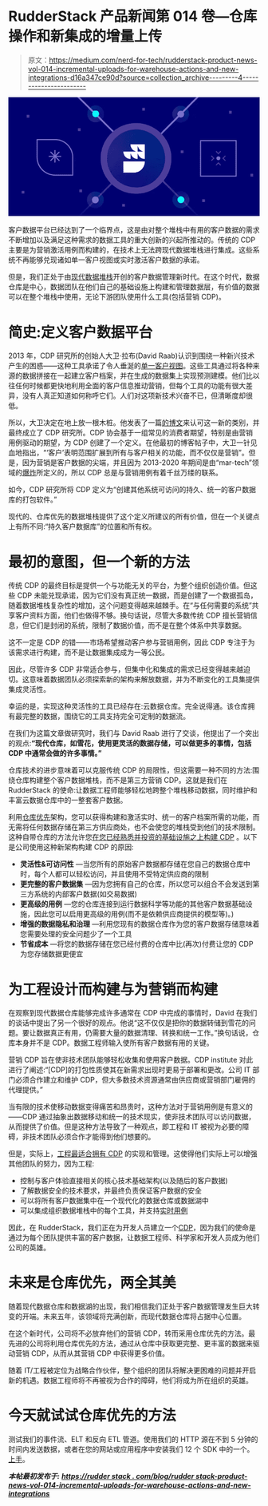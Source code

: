 # RudderStack 产品新闻第 014 卷—仓库操作和新集成的增量上传

> 原文：<https://medium.com/nerd-for-tech/rudderstack-product-news-vol-014-incremental-uploads-for-warehouse-actions-and-new-integrations-d16a347ce90d?source=collection_archive---------4----------------------->

![](img/e0583d3547f0ef2b09e328679d7720e6.png)

客户数据平台已经达到了一个临界点，这是由对整个堆栈中有用的客户数据的需求不断增加以及满足这种需求的数据工具的重大创新的兴起所推动的。传统的 CDP 主要是为营销激活用例而构建的，在技术上无法跨现代数据堆栈进行集成。这些系统不再能够兑现诸如单一客户视图或实时激活客户数据的承诺。

但是，我们正处于由[现代数据堆栈](https://www.moderndatastack.xyz/)开创的客户数据管理新时代。在这个时代，数据仓库是中心，数据团队在他们自己的基础设施上构建和管理数据层，有价值的数据可以在整个堆栈中使用，无论下游团队使用什么工具(包括营销 CDP)。

# 简史:定义客户数据平台

2013 年，CDP 研究所的创始人大卫·拉布(David Raab)认识到围绕一种新兴技术产生的困惑——这种工具承诺了令人垂涎的[单一客户视图](https://en.wikipedia.org/wiki/Single_customer_view)。这些工具通过将各种来源的数据拼接在一起建立客户档案，并在生成的数据集上实现预测建模。他们比以往任何时候都更快地利用全面的客户信息推动营销，但每个工具的功能有很大差异，没有人真正知道如何称呼它们。人们对这项新技术兴奋不已，但清晰度却很低。

所以，大卫决定在地上放一根木桩。他发表了一篇[的博文](https://customerexperiencematrix.blogspot.com/2013/04/ive-discovered-new-class-of-system.html)来认可这一新的类别，并最终成立了 CDP 研究所。CDP 协会基于一组常见的消费者期望，特别是由营销用例驱动的期望，为 CDP 创建了一个定义。在他最初的博客帖子中，大卫一针见血地指出，“‘客户’表明范围扩展到所有与客户相关的功能，而不仅仅是营销”。但是，因为营销是客户数据的尖端，并且因为 2013-2020 年期间是由“mar-tech”领域的[爆炸](https://chiefmartec.com/2020/04/marketing-technology-landscape-2020-martech-5000/)所定义的，所以 CDP 总是与营销用例有着千丝万缕的联系。

如今，CDP 研究所将 CDP 定义为“创建其他系统可访问的持久、统一的客户数据库的打包软件。”

现代的、仓库优先的数据堆栈提供了这个定义所建议的所有价值，但在一个关键点上有所不同:“持久客户数据库”的位置和所有权。

# 最初的意图，但一个新的方法

传统 CDP 的最终目标是提供一个与功能无关的平台，为整个组织创造价值。但这些 CDP 未能兑现承诺，因为它们没有真正统一数据，而是创建了一个数据孤岛，随着数据堆栈复杂性的增加，这个问题变得越来越棘手。在“与任何需要的系统”共享客户资料方面，他们也做得不够。换句话说，尽管大多数传统 CDP 擅长营销信息，但它们是封闭的系统，限制了数据价值，而不是在整个体系中共享数据。

这不一定是 CDP 的错——市场希望推动客户参与营销用例，因此 CDP 专注于为该需求进行构建，而不是让数据集成成为一等公民。

因此，尽管许多 CDP 非常适合参与，但集中化和集成的需求已经变得越来越迫切。这意味着数据团队必须探索新的架构来解放数据，并为不断变化的工具集提供集成灵活性。

幸运的是，实现这种灵活性的工具已经存在:云数据仓库。完全说得通。该仓库拥有最完整的数据，围绕它的工具支持完全可定制的数据流。

在我们为这篇文章做研究时，我们与 David Raab 进行了交谈，他提出了一个突出的观点:**“现代仓库，如雪花，使用更灵活的数据存储，可以做更多的事情，包括 CDP 中通常会做的许多事情。”**

仓库技术的进步意味着可以克服传统 CDP 的局限性，但这需要一种不同的方法:围绕仓库构建整个客户数据堆栈，而不是第三方营销 CDP。这就是我们在 RudderStack 的使命:让数据工程师能够轻松地跨整个堆栈移动数据，同时维护和丰富云数据仓库中的一整套客户数据。

利用[仓库优先](https://rudderstack.com/blog/warehouse-first-the-more-secure-flexible-and-cost-effective-application-architecture)架构，您可以获得构建和激活实时、统一的客户档案所需的功能，而无需将任何数据存储在第三方供应商处，也不会使您的堆栈受到他们的技术限制。这种自带仓库的方法允许您[在您已经熟悉并投资的基础设施之上构建 CDP](https://rudderstack.com/blog/building-a-customer-data-platform-on-your-data-warehouse) 。以下是公司使用这种新架构构建 CDP 的原因:

*   **灵活性&可访问性** —当您所有的原始客户数据都存储在您自己的数据仓库中时，每个人都可以轻松访问，并且使用不受特定供应商的限制
*   **更完整的客户数据集** —因为您拥有自己的仓库，所以您可以组合不会发送到第三方系统的内部客户数据(如交易数据)
*   **更高级的用例** —您的仓库连接到运行数据科学等功能的其他客户数据基础设施，因此您可以启用更高级的用例(而不是依赖供应商提供的模型等)。)
*   **增强的数据隐私和治理** —利用您现有的数据仓库作为您的客户数据存储意味着您需要处理的安全问题少了一个工具
*   **节省成本** —将您的数据存储在您已经付费的仓库中比(再次)付费让您的 CDP 为您存储数据更便宜

# 为工程设计而构建与为营销而构建

在观察到现代数据仓库能够完成许多通常在 CDP 中完成的事情时，David 在我们的谈话中提出了另一个很好的观点。他说“这不仅仅是把你的数据转储到雪花的问题。要让数据真正有用，仍需要大量的数据清理、转换和统一工作。”换句话说，仓库本身并不是 CDP。数据工程师输入使所有客户数据有用的关键。

营销 CDP 旨在使非技术团队能够轻松收集和使用客户数据。CDP institute 对此进行了阐述:“[CDP]的打包性质使其在新需求出现时更易于部署和更改。公司 IT 部门必须合作建立和维护 CDP，但大多数技术资源通常由供应商或营销部门雇佣的代理提供。”

当有限的技术使移动数据变得痛苦和昂贵时，这种方法对于营销用例是有意义的——CDP 通过抽象出数据移动和统一的技术现实，使非技术团队可以访问数据，从而提供了价值。但是这种方法导致了一种观点，即工程和 IT 被视为必要的障碍，非技术团队必须合作才能得到他们想要的。

但是，实际上，[工程最适合拥有 CDP](https://rudderstack.com/blog/why-engineering-and-it-need-to-own-the-cdp) 的实现和管理。这使得他们实际上可以增强其他团队的努力，因为工程:

*   控制与客户体验直接相关的核心技术基础架构(以及随后的客户数据)
*   了解数据安全的技术要求，并最终负责保证客户数据的安全
*   可以将所有客户数据集中在一个现代化的数据仓库或数据湖中
*   可以集成组织数据堆栈中的每个工具，并支持[实时用例](https://rudderstack.com/blog/real-time-personalization-with-redis-and-rudderstack)

因此，在 RudderStack，我们正在为开发人员建立一个[CDP](https://rudderstack.com/video-library/what-is-a-cdp-for-developers-rudderstack)，因为我们的使命是通过为每个团队提供丰富的客户数据，让数据工程师、科学家和开发人员成为他们公司的英雄。

# 未来是仓库优先，两全其美

随着现代数据仓库和数据湖的出现，我们相信我们正处于客户数据管理发生巨大转变的开端。未来五年，该领域将充满创新，而现代数据仓库将占据中心位置。

在这个新时代，公司将不必放弃他们的营销 CDP，转而采用仓库优先的方法。最先进的公司将利用仓库优先的方法，通过从仓库中获取更完整、更丰富的数据来驱动营销 CDP，从而从其营销 CDP 中获得更多价值。

随着 IT/工程被定位为战略合作伙伴，整个组织的团队将解决更困难的问题并开启新的机遇。数据工程师将不再被视为合作的障碍，他们将成为所在组织的英雄。

# 今天就试试仓库优先的方法

测试我们的事件流、ELT 和反向 ETL 管道。使用我们的 HTTP 源在不到 5 分钟的时间内发送数据，或者在您的网站或应用程序中安装我们 12 个 SDK 中的一个。[上手](https://app.rudderlabs.com/signup?type=freetrial)。

***本帖最初发布于:*** [***https://rudder stack . com/blog/rudder stack-product-news-vol-014-incremental-uploads-for-warehouse-actions-and-new-integrations***](https://rudderstack.com/blog/rudderstack-product-news-vol-014-incremental-uploads-for-warehouse-actions-and-new-integrations)